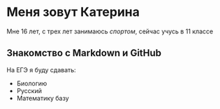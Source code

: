 # Меня зовут Катерина 
Мне 16 лет, с трех лет занимаюсь _спортом_, сейчас учусь в 11 классе 
## Знакомство с Markdown и GitHub
На ЕГЭ я буду сдавать: 
- Биологию
- Русский
- Математику базу

